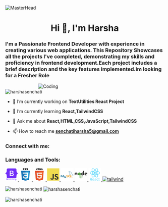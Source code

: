 ![MasterHead](https://user-images.githubusercontent.com/74038190/213910845-af37a709-8995-40d6-be59-724526e3c3d7.gif)
<h1 align="center">Hi 👋, I'm Harsha</h1>
<h3 align="start">I'm a Passionate Frontend Developer with experience in creating various web applications. This Repository Showcases all the projects I've completed, demonstrating my skills and proficiency in frontend development.Each project includes a brief description and the key features implemented.im looking for a Fresher Role</h3>
<img align="right" alt="Coding" width="400" src="https://miro.medium.com/v2/resize:fit:640/format:webp/0*63WG6R0wvA90tl3C.gif">


<p align="left"> <img src="https://komarev.com/ghpvc/?username=harshasenchati&label=Profile%20views&color=0e75b6&style=flat" alt="harshasenchati" /> </p>

- 🔭 I’m currently working on **TextUtilities React Project**

- 🌱 I’m currently learning **React,TailwindCSS**

- 💬 Ask me about **React,HTML,CSS,JavaScript,TailwindCSS**

- 📫 How to reach me **senchatiharsha5@gmail.com**

<h3 align="left">Connect with me:</h3>
<p align="left">
</p>

<h3 align="left">Languages and Tools:</h3>
<p align="left"> <a href="https://getbootstrap.com" target="_blank" rel="noreferrer"> <img src="https://raw.githubusercontent.com/devicons/devicon/master/icons/bootstrap/bootstrap-plain-wordmark.svg" alt="bootstrap" width="40" height="40"/> </a> <a href="https://www.w3schools.com/css/" target="_blank" rel="noreferrer"> <img src="https://raw.githubusercontent.com/devicons/devicon/master/icons/css3/css3-original-wordmark.svg" alt="css3" width="40" height="40"/> </a> <a href="https://www.w3.org/html/" target="_blank" rel="noreferrer"> <img src="https://raw.githubusercontent.com/devicons/devicon/master/icons/html5/html5-original-wordmark.svg" alt="html5" width="40" height="40"/> </a> <a href="https://developer.mozilla.org/en-US/docs/Web/JavaScript" target="_blank" rel="noreferrer"> <img src="https://raw.githubusercontent.com/devicons/devicon/master/icons/javascript/javascript-original.svg" alt="javascript" width="40" height="40"/> </a> <a href="https://www.mysql.com/" target="_blank" rel="noreferrer"> <img src="https://raw.githubusercontent.com/devicons/devicon/master/icons/mysql/mysql-original-wordmark.svg" alt="mysql" width="40" height="40"/> </a> <a href="https://nodejs.org" target="_blank" rel="noreferrer"> <img src="https://raw.githubusercontent.com/devicons/devicon/master/icons/nodejs/nodejs-original-wordmark.svg" alt="nodejs" width="40" height="40"/> </a> <a href="https://reactjs.org/" target="_blank" rel="noreferrer"> <img src="https://raw.githubusercontent.com/devicons/devicon/master/icons/react/react-original-wordmark.svg" alt="react" width="40" height="40"/> </a> <a href="https://tailwindcss.com/" target="_blank" rel="noreferrer"> <img src="https://www.vectorlogo.zone/logos/tailwindcss/tailwindcss-icon.svg" alt="tailwind" width="40" height="40"/> </a> </p>

<p><img align="left" src="https://github-readme-stats.vercel.app/api/top-langs?username=harshasenchati&show_icons=true&locale=en&layout=compact" alt="harshasenchati" /></p>

<p>&nbsp;<img align="center" src="https://github-readme-stats.vercel.app/api?username=harshasenchati&show_icons=true&locale=en" alt="harshasenchati" /></p>

<p><img align="center" src="https://github-readme-streak-stats.herokuapp.com/?user=harshasenchati&" alt="harshasenchati" /></p>
